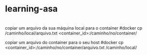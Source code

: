 # learning-asa

#

copiar um arquivo da sua máquina local para o container
#docker cp /caminho/local/arquivo.txt <container_id>:/caminho/no/container/

copiar um arquivo do container para o seu host
#docker cp <container_id>:/caminho/no/container/arquivo.txt /caminho/local/